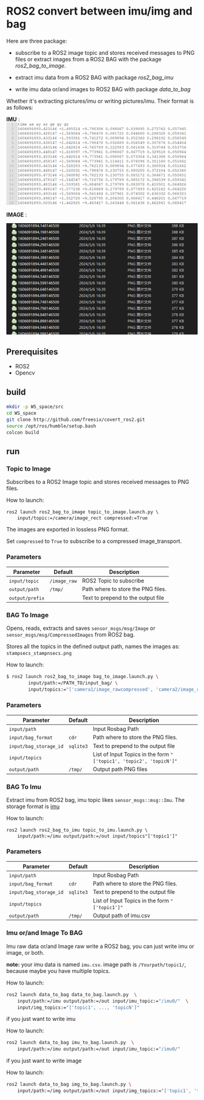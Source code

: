 # ROS2 convert between imu/img and bag 

Here are three package: 

* subscribe to a ROS2 image topic and stores received messages to PNG files or 
extract images from a ROS2 BAG with the package *ros2_bag_to_image*. 

* extract imu data from a ROS2 BAG with package *ros2_bag_imu* 

* write imu data or/and images to ROS2 BAG with package *data_to_bag*

Whether it's extracting pictures/imu or writing pictures/imu. Their format is as follows:

**IMU** :
![imu data format](readmeImg/imu.png)

**IMAGE** :

![image format](readmeImg/image.png)

## Prerequisites
- ROS2 
- Opencv 

## build 
```bash
mkdir -p WS_space/src
cd WS_space
git clone http://github.com/freesix/covert_ros2.git
source /opt/ros/humble/setup.bash
colcon build
```

## run

### Topic to Image

Subscribes to a ROS2 Image topic and stores received messages to PNG files.

How to launch:
```
ros2 launch ros2_bag_to_image topic_to_image.launch.py \
    input/topic:=/camera/image_rect compressed:=True
```

The images are exported in lossless PNG format.

Set `compressed` to `True` to subscribe to a compressed image_transport.

### Parameters
| Parameter       | Default      | Description                        |
|-----------------|--------------|------------------------------------|
| `input/topic`   | `/image_raw` | ROS2 Topic to subscribe            |
| `output/path`   | `/tmp/`      | Path where to store the PNG files. |
| `output/prefix` |              | Text to prepend to the output file |

### BAG To Image

Opens, reads, extracts and saves `sensor_msgs/msg/Image` or `sensor_msgs/msg/CompressedImages` from ROS2 bag.

Stores all the topics in the defined output path, names the images as:
`stampsecs_stampnsecs.png`


How to launch:
```bash
$ ros2 launch ros2_bag_to_image bag_to_image.launch.py \
        input/path:=/PATH_TO/input_bag/ \
        input/topics:="['camera1/image_rawcompressed', 'camera2/image_raw']"
```

### Parameters
| Parameter              | Default   | Description                                                         |
|------------------------|-----------|---------------------------------------------------------------------|
| `input/path`           |           | Input Rosbag Path                                                   |
| `input/bag_format`     | `cdr`     | Path where to store the PNG files.                                  |
| `input/bag_storage_id` | `sqlite3` | Text to prepend to the output file                                  |
| `input/topics`         |           | List of Input Topics in the form `"['topic1', 'topic2', 'topicN']"` |
| `output/path`          | `/tmp/`   | Output path PNG files                                               |


### BAG To Imu

Extract imu from ROS2 bag, imu topic likes `sensor_msgs::msg::Imu`. The storage 
format is [imu](#**IMU**)

How to launch:
```
ros2 launch ros2_bag_to_imu topic_to_imu.launch.py \
    input/path:=/imu output/path:=/out input/topics"['topic1']"
```


### Parameters
| Parameter              | Default   | Description                                                         |
|------------------------|-----------|---------------------------------------------------------------------|
| `input/path`           |           | Input Rosbag Path                                                   |
| `input/bag_format`     | `cdr`     | Path where to store the PNG files.                                  |
| `input/bag_storage_id` | `sqlite3` | Text to prepend to the output file                                  |
| `input/topics`         |           | List of Input Topics in the form `"['topic1']"` |
| `output/path`          | `/tmp/`   | Output path of imu.csv                                              |


### Imu or/and Image To BAG
Imu raw data or/and Image raw write a ROS2 bag, you can just write imu or image, or 
both.

**note:** your imu data is named `imu.csv`. image path is `/Yourpath/topic1/`, because maybe you have multiple topics.

How to launch:
```bash
ros2 launch data_to_bag data_to_bag.launch.py  \
    input/path:=/imu output/path:=/out input/imu_topic:="/imu0/"  \ 
    input/img_topics:="['topic1', ..., 'topicN']"
```

if you just want to write imu

How to launch:
```bash
ros2 launch data_to_bag imu_to_bag.launch.py  \
    input/path:=/imu output/path:=/out input/imu_topic:="/imu0/" 
```

if you just want to write image

How to launch:
```bash
ros2 launch data_to_bag img_to_bag.launch.py \ 
    input/path:=/img output/path:=/out input/img_topics:="['topic1', 'topic2']"
```





